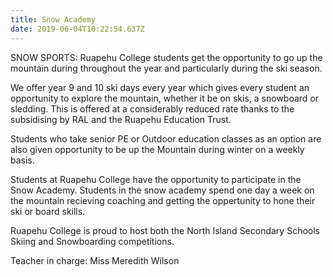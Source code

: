 ```yaml
---
title: Snow Academy
date: 2019-06-04T10:22:54.637Z
---
```

SNOW SPORTS: Ruapehu College students get the opportunity to go up the mountain during throughout the year and particularly during the ski season. 



We offer year 9 and 10 ski days every year which gives every student an opportunity to explore the mountain, whether it be on skis, a snowboard or sledding. This is offered at a considerably reduced rate thanks to the subsidising by RAL and the Ruapehu Education Trust.



Students who take senior PE or Outdoor education classes as an option are also given opportunity to be up the Mountain during winter on a weekly basis.



Students at Ruapehu College have the opportunity to participate in the Snow Academy. Students in the snow academy spend one day a week on the mountain recieving coaching and getting the oppertunity to hone their ski or board skills.



Ruapehu College is proud to host both the North Island Secondary Schools Skiing and Snowboarding competitions.



Teacher in charge: Miss Meredith Wilson
